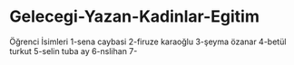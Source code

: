 ﻿# Gelecegi-Yazan-Kadinlar-Egitim 
Öğrenci İsimleri
1-sena caybasi
2-firuze karaoğlu
3-şeyma özanar
4-betül turkut
5-selin tuba ay
6-nslihan
7-
